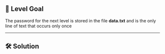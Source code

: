 ## 🔐 Level Goal

The password for the next level is stored in the file **data.txt** and is the only line of text that occurs only once

---

## 🛠️ Solution

```powershell

```